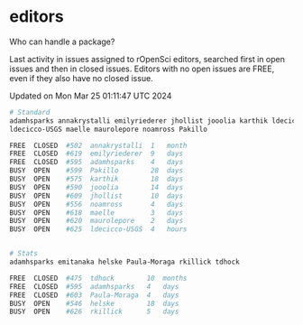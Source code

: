 # editors

Who can handle a package?

Last activity in issues assigned to rOpenSci editors, searched first in open
issues and then in closed issues. Editors with no open issues are FREE, even if
they also have no closed issue.


Updated on Mon Mar 25 01:11:47 UTC 2024

```bash
# Standard
adamhsparks annakrystalli emilyriederer jhollist jooolia karthik ldecicco
ldecicco-USGS maelle maurolepore noamross Pakillo

FREE  CLOSED  #502  annakrystalli  1   month
FREE  CLOSED  #619  emilyriederer  9   days
FREE  CLOSED  #595  adamhsparks    4   days
BUSY  OPEN    #599  Pakillo        28  days
BUSY  OPEN    #575  karthik        18  days
BUSY  OPEN    #590  jooolia        14  days
BUSY  OPEN    #609  jhollist       10  days
BUSY  OPEN    #556  noamross       4   days
BUSY  OPEN    #618  maelle         3   days
BUSY  OPEN    #620  maurolepore    2   days
BUSY  OPEN    #625  ldecicco-USGS  4   hours


# Stats
adamhsparks emitanaka helske Paula-Moraga rkillick tdhock

FREE  CLOSED  #475  tdhock        10  months
FREE  CLOSED  #595  adamhsparks   4   days
FREE  CLOSED  #603  Paula-Moraga  4   days
BUSY  OPEN    #546  helske        18  days
BUSY  OPEN    #626  rkillick      5   days
```
